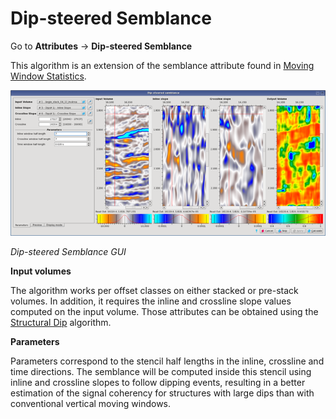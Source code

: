 # Dip-steered Semblance

Go to **Attributes** → **Dip-steered Semblance**

This algorithm is an extension of the semblance attribute found in [Moving Window Statistics](moving_window_statistics.md).

![](../../.gitbook/assets/017_attributes.png)

_Dip-steered Semblance GUI_

**Input volumes**

The algorithm works per offset classes on either stacked or pre-stack volumes. In addition, it requires the inline and crossline slope values computed on the input volume. Those attributes can be obtained using the [Structural Dip](structural_dip.md) algorithm.

**Parameters**

Parameters correspond to the stencil half lengths in the inline, crossline and time directions. The semblance will be computed inside this stencil using inline and crossline slopes to follow dipping events, resulting in a better estimation of the signal coherency for structures with large dips than with conventional vertical moving windows.

